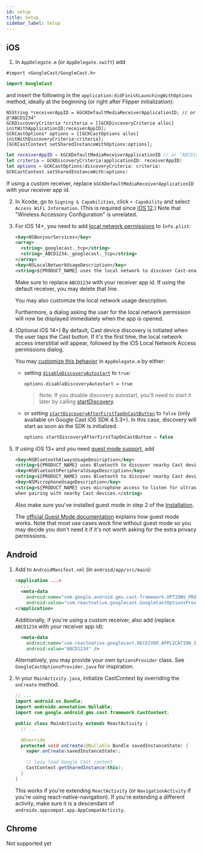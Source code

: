 ```yaml
---
id: setup
title: Setup
sidebar_label: Setup
---
```


## iOS

1. In `AppDelegate.m` (or `AppDelegate.swift`) add

<!--DOCUSAURUS_CODE_TABS-->
<!--Objective-C-->

```obj-c
#import <GoogleCast/GoogleCast.h>
```

<!--Swift-->

```swift
import GoogleCast
```

<!--END_DOCUSAURUS_CODE_TABS-->

and insert the following in the `application:didFinishLaunchingWithOptions` method, ideally at the beginning (or right after Flipper initialization):

<!--DOCUSAURUS_CODE_TABS-->
<!--Objective-C-->

```obj-c
NSString *receiverAppID = kGCKDefaultMediaReceiverApplicationID; // or @"ABCD1234"
GCKDiscoveryCriteria *criteria = [[GCKDiscoveryCriteria alloc] initWithApplicationID:receiverAppID];
GCKCastOptions* options = [[GCKCastOptions alloc] initWithDiscoveryCriteria:criteria];
[GCKCastContext setSharedInstanceWithOptions:options];
```

<!--Swift-->

```swift
let receiverAppID = kGCKDefaultMediaReceiverApplicationID // or "ABCD1234"
let criteria = GCKDiscoveryCriteria(applicationID: receiverAppID)
let options = GCKCastOptions(discoveryCriteria: criteria)
GCKCastContext.setSharedInstanceWith(options)
```

<!--END_DOCUSAURUS_CODE_TABS-->

If using a custom receiver, replace `kGCKDefaultMediaReceiverApplicationID` with your receiver app id.

2. In Xcode, go to `Signing & Capabilities`, click `+ Capability` and select `Access WiFi Information`. (This is required since [iOS 12](https://developers.google.com/cast/docs/ios_sender/#ios_12).) Note that "Wireless Accessory Configuration" is unrelated.

3. For iOS 14+, you need to add [local network permissions](https://developers.google.com/cast/docs/ios_sender/ios_permissions_changes#updating_your_app_on_ios_14) to `Info.plist`:

   ```xml
   <key>NSBonjourServices</key>
   <array>
     <string>_googlecast._tcp</string>
     <string>_ABCD1234._googlecast._tcp</string>
   </array>
   <key>NSLocalNetworkUsageDescription</key>
   <string>${PRODUCT_NAME} uses the local network to discover Cast-enabled devices on your WiFi network.</string>
   ```

   Make sure to replace `ABCD1234` with your receiver app id. If using the default receiver, you may delete that line.

   You may also customize the local network usage description.

   Furthermore, a dialog asking the user for the local network permission will now be displayed immediately when the app is opened.

4. (Optional iOS 14+) By default, Cast device discovery is initiated when the user taps the Cast button. If it's the first time, the local network access interstitial will appear, followed by the iOS Local Network Access permissions dialog.

   You may [customize this behavior](https://developers.google.com/cast/docs/ios_sender/ios_permissions_changes#customizations) in `AppDelegate.m` by either:

   - setting [`disableDiscoveryAutostart`](https://developers.google.com/cast/docs/reference/ios/interface_g_c_k_cast_options#a6cfeb6f96487fd0e1fc68c31928d3e3d) to `true`:

     ```obj-c
     options.disableDiscoveryAutostart = true
     ```

     > Note: If you disable discovery autostart, you'll need to start it later by calling [startDiscovery](../api/classes/discoverymanager#startdiscovery).

   - or setting [`startDiscoveryAfterFirstTapOnCastButton`](https://developers.google.com/cast/docs/reference/ios/interface_g_c_k_cast_options#a1e701e7d1852d1e09ec2aee936b46413) to `false` (only available on Google Cast iOS SDK 4.5.3+). In this case, discovery will start as soon as the SDK is initialized.

     ```swift
     options.startDiscoveryAfterFirstTapOnCastButton = false
     ```

5. If using iOS 13+ and you need [guest mode support](https://developers.google.com/cast/docs/ios_sender/ios_permissions_changes#ios_13), add

   ```xml
   <key>NSBluetoothAlwaysUsageDescription</key>
   <string>${PRODUCT_NAME} uses Bluetooth to discover nearby Cast devices.</string>
   <key>NSBluetoothPeripheralUsageDescription</key>
   <string>${PRODUCT_NAME} uses Bluetooth to discover nearby Cast devices.</string>
   <key>NSMicrophoneUsageDescription</key>
   <string>${PRODUCT_NAME} uses microphone access to listen for ultrasonic tokens
   when pairing with nearby Cast devices.</string>
   ```

   Also make sure you've installed guest mode in step 2 of the [Installation](installation#ios).

   The [official Guest Mode documentation](https://developers.google.com/cast/docs/guest_mode) explains how guest mode works. Note that most use cases work fine without guest mode so you may decide you don't need it if it's not worth asking for the extra privacy permissions.

## Android

1. Add to `AndroidManifest.xml` (in `android/app/src/main`):

   ```xml
   <application ...>
     ...
     <meta-data
       android:name="com.google.android.gms.cast.framework.OPTIONS_PROVIDER_CLASS_NAME"
       android:value="com.reactnative.googlecast.GoogleCastOptionsProvider" />
   </application>
   ```

   Additionally, if you're using a custom receiver, also add (replace `ABCD1234` with your receiver app id):

   ```xml
     <meta-data
       android:name="com.reactnative.googlecast.RECEIVER_APPLICATION_ID"
       android:value="ABCD1234" />
   ```

   Alternatively, you may provide your own `OptionsProvider` class. See `GoogleCastOptionsProvider.java` for inspiration.

2. In your `MainActivity.java`, initialize CastContext by overriding the `onCreate` method.

   ```java
   // ...
   import android.os.Bundle;
   import androidx.annotation.Nullable;
   import com.google.android.gms.cast.framework.CastContext;

   public class MainActivity extends ReactActivity {
     // ...

     @Override
     protected void onCreate(@Nullable Bundle savedInstanceState) {
       super.onCreate(savedInstanceState);

       // lazy load Google Cast context
       CastContext.getSharedInstance(this);
     }
   }
   ```

   This works if you're extending `ReactActivity` (or `NavigationActivity` if you're using react-native-navigation). If you're extending a different activity, make sure it is a descendant of `androidx.appcompat.app.AppCompatActivity`.

## Chrome

Not supported yet
